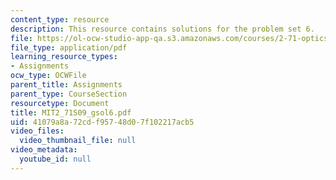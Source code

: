 ```yaml
---
content_type: resource
description: This resource contains solutions for the problem set 6.
file: https://ol-ocw-studio-app-qa.s3.amazonaws.com/courses/2-71-optics-spring-2009/41079a8a72cdf95748d07f102217acb5_MIT2_71S09_gsol6.pdf
file_type: application/pdf
learning_resource_types:
- Assignments
ocw_type: OCWFile
parent_title: Assignments
parent_type: CourseSection
resourcetype: Document
title: MIT2_71S09_gsol6.pdf
uid: 41079a8a-72cd-f957-48d0-7f102217acb5
video_files:
  video_thumbnail_file: null
video_metadata:
  youtube_id: null
---
```

